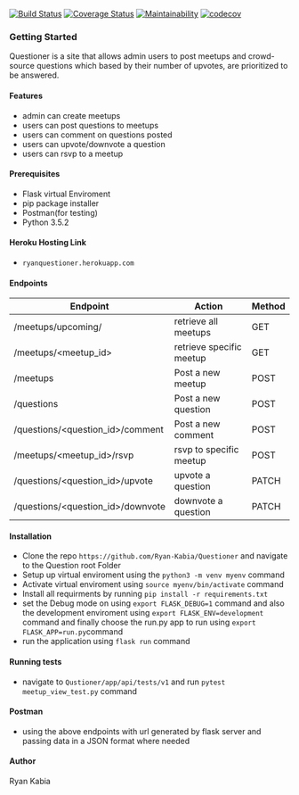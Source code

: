 [![Build Status](https://travis-ci.org/Ryan-Kabia/Questioner.svg?branch=develop)](https://travis-ci.org/Ryan-Kabia/Questioner)   [![Coverage Status](https://coveralls.io/repos/github/Ryan-Kabia/Questioner/badge.svg?branch=develop)](https://coveralls.io/github/Ryan-Kabia/Questioner?branch=develop)  [![Maintainability](https://api.codeclimate.com/v1/badges/435a872e73e87002819d/maintainability)](https://codeclimate.com/github/Ryan-Kabia/Questioner/maintainability)
[![codecov](https://codecov.io/gh/Ryan-Kabia/Questioner/branch/develop/graph/badge.svg)](https://codecov.io/gh/Ryan-Kabia/Questioner)

### Getting Started

Questioner is a site that allows admin users to post meetups and crowd-source questions
which based by their number of upvotes, are prioritized to be answered.  

#### Features
* admin can create meetups
* users can post questions to meetups
* users can comment on questions posted
* users can upvote/downvote a question
* users can rsvp to a meetup

#### Prerequisites 
* Flask virtual Enviroment
* pip package installer
* Postman(for testing)
* Python 3.5.2

#### Heroku Hosting Link
* `ryanquestioner.herokuapp.com`

#### Endpoints

Endpoint       | Action       | Method |
------------- | ------------- | ---------------
/meetups/upcoming/ | retrieve all meetups | GET |
/meetups/<meetup_id> | retrieve specific meetup | GET |
/meetups | Post a new meetup | POST |
/questions | Post a new question | POST |
/questions/<question_id>/comment | Post a new comment | POST |
/meetups/<meetup_id>/rsvp | rsvp to specific meetup | POST |
/questions/<question_id>/upvote | upvote a question | PATCH |
/questions/<question_id>/downvote | downvote a question | PATCH |

#### Installation
* Clone the repo `https://github.com/Ryan-Kabia/Questioner` and navigate to the Question root Folder
* Setup up virtual enviroment using the `python3 -m venv myenv` command
* Activate virtual enviroment using `source myenv/bin/activate` command
* Install all requirments by running `pip install -r requirements.txt`
* set the Debug mode on using `export FLASK_DEBUG=1` command and also the development enviroment using `export FLASK_ENV=development` command and finally choose the run.py app to run using `export FLASK_APP=run.py`command
* run the application using `flask run` command

#### Running tests
* navigate to `Qustioner/app/api/tests/v1` and run `pytest meetup_view_test.py` command

#### Postman
* using the above endpoints with url generated by flask server and passing data in a JSON format where needed

#### Author
Ryan Kabia






